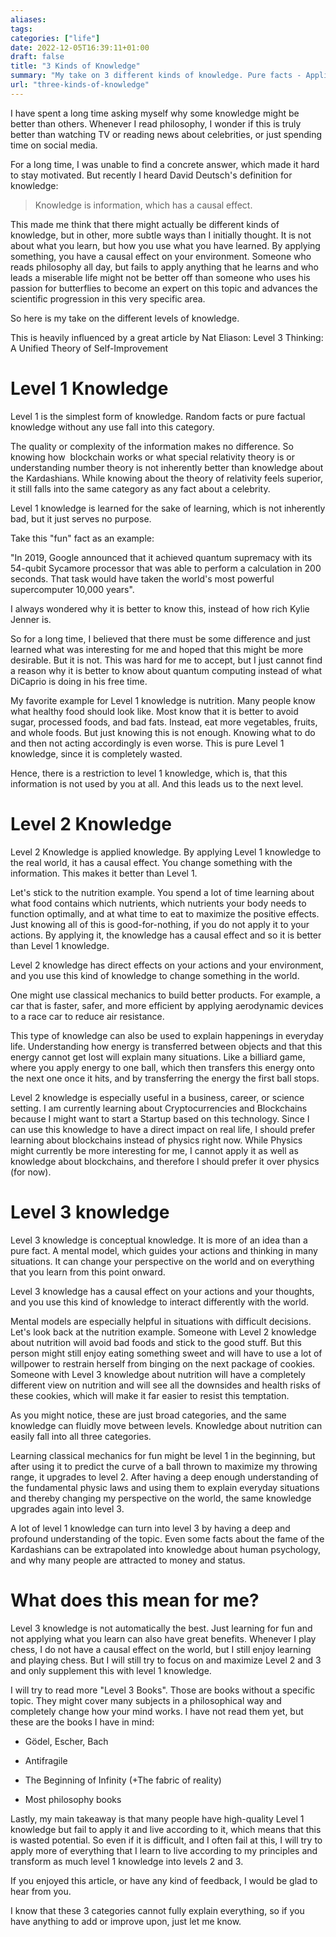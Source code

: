 ```yaml
---
aliases:
tags:
categories: ["life"]
date: 2022-12-05T16:39:11+01:00
draft: false
title: "3 Kinds of Knowledge"
summary: "My take on 3 different kinds of knowledge. Pure facts - Applied Knowledge - Conceptual Knowledge."
url: "three-kinds-of-knowledge"
---
```


I have spent a long time asking myself why some knowledge might be better than others. Whenever I read philosophy, I wonder if this is truly better than watching TV or reading news about celebrities, or just spending time on social media.

For a long time, I was unable to find a concrete answer, which made it hard to stay motivated. But recently I heard David Deutsch's definition for knowledge:

> Knowledge is information, which has a causal effect.

This made me think that there might actually be different kinds of knowledge, but in other, more subtle ways than I initially thought. It is not about what you learn, but how you use what you have learned. By applying something, you have a causal effect on your environment. Someone who reads philosophy all day, but fails to apply anything that he learns and who leads a miserable life might not be better off than someone who uses his passion for butterflies to become an expert on this topic and advances the scientific progression in this very specific area.

So here is my take on the different levels of knowledge.

This is heavily influenced by a great article by Nat Eliason: Level 3 Thinking: A Unified Theory of Self-Improvement

# Level 1 Knowledge

Level 1 is the simplest form of knowledge. Random facts or pure factual knowledge without any use fall into this category.

The quality or complexity of the information makes no difference. So knowing how  blockchain works or what special relativity theory is or understanding number theory is not inherently better than knowledge about the Kardashians. While knowing about the theory of relativity feels superior, it still falls into the same category as any fact about a celebrity.

Level 1 knowledge is learned for the sake of learning, which is not inherently bad, but it just serves no purpose.

Take this "fun" fact as an example:

"In 2019, Google announced that it achieved quantum supremacy with its 54-qubit Sycamore processor that was able to perform a calculation in 200 seconds. That task would have taken the world's most powerful supercomputer 10,000 years".

I always wondered why it is better to know this, instead of how rich Kylie Jenner is.

So for a long time, I believed that there must be some difference and just learned what was interesting for me and hoped that this might be more desirable. But it is not. This was hard for me to accept, but I just cannot find a reason why it is better to know about quantum computing instead of what DiCaprio is doing in his free time.

My favorite example for Level 1 knowledge is nutrition. Many people know what healthy food should look like. Most know that it is better to avoid sugar, processed foods, and bad fats. Instead, eat more vegetables, fruits, and whole foods. But just knowing this is not enough. Knowing what to do and then not acting accordingly is even worse. This is pure Level 1 knowledge, since it is completely wasted.

Hence, there is a restriction to level 1 knowledge, which is, that this information is not used by you at all. And this leads us to the next level.

# Level 2 Knowledge

Level 2 Knowledge is applied knowledge. By applying Level 1 knowledge to the real world, it has a causal effect. You change something with the information. This makes it better than Level 1.

Let's stick to the nutrition example. You spend a lot of time learning about what food contains which nutrients, which nutrients your body needs to function optimally, and at what time to eat to maximize the positive effects. Just knowing all of this is good-for-nothing, if you do not apply it to your actions. By applying it, the knowledge has a causal effect and so it is better than Level 1 knowledge.

Level 2 knowledge has direct effects on your actions and your environment, and you use this kind of knowledge to change something in the world.

One might use classical mechanics to build better products. For example, a car that is faster, safer, and more efficient by applying aerodynamic devices to a race car to reduce air resistance.

This type of knowledge can also be used to explain happenings in everyday life. Understanding how energy is transferred between objects and that this energy cannot get lost will explain many situations. Like a billiard game, where you apply energy to one ball, which then transfers this energy onto the next one once it hits, and by transferring the energy the first ball stops.

Level 2 knowledge is especially useful in a business, career, or science setting. I am currently learning about Cryptocurrencies and Blockchains because I might want to start a Startup based on this technology. Since I can use this knowledge to have a direct impact on real life, I should prefer learning about blockchains instead of physics right now. While Physics might currently be more interesting for me, I cannot apply it as well as knowledge about blockchains, and therefore I should prefer it over physics (for now).

# Level 3 knowledge

Level 3 knowledge is conceptual knowledge. It is more of an idea than a pure fact. A mental model, which guides your actions and thinking in many situations. It can change your perspective on the world and on everything that you learn from this point onward.

Level 3 knowledge has a causal effect on your actions and your thoughts, and you use this kind of knowledge to interact differently with the world.

Mental models are especially helpful in situations with difficult decisions. Let's look back at the nutrition example. Someone with Level 2 knowledge about nutrition will avoid bad foods and stick to the good stuff. But this person might still enjoy eating something sweet and will have to use a lot of willpower to restrain herself from binging on the next package of cookies. Someone with Level 3 knowledge about nutrition will have a completely different view on nutrition and will see all the downsides and health risks of these cookies, which will make it far easier to resist this temptation.

As you might notice, these are just broad categories, and the same knowledge can fluidly move between levels. Knowledge about nutrition can easily fall into all three categories.

Learning classical mechanics for fun might be level 1 in the beginning, but after using it to predict the curve of a ball thrown to maximize my throwing range, it upgrades to level 2. After having a deep enough understanding of the fundamental physic laws and using them to explain everyday situations and thereby changing my perspective on the world, the same knowledge upgrades again into level 3.

A lot of level 1 knowledge can turn into level 3 by having a deep and profound understanding of the topic. Even some facts about the fame of the Kardashians can be extrapolated into knowledge about human psychology, and why many people are attracted to money and status.

# What does this mean for me?

Level 3 knowledge is not automatically the best. Just learning for fun and not applying what you learn can also have great benefits. Whenever I play chess, I do not have a causal effect on the world, but I still enjoy learning and playing chess. But I will still try to focus on and maximize Level 2 and 3 and only supplement this with level 1 knowledge.

I will try to read more "Level 3 Books". Those are books without a specific topic. They might cover many subjects in a philosophical way and completely change how your mind works. I have not read them yet, but these are the books I have in mind:

- Gödel, Escher, Bach

- Antifragile

- The Beginning of Infinity (+The fabric of reality)

- Most philosophy books

Lastly, my main takeaway is that many people have high-quality Level 1 knowledge but fail to apply it and live according to it, which means that this is wasted potential. So even if it is difficult, and I often fail at this, I will try to apply more of everything that I learn to live according to my principles and transform as much level 1 knowledge into levels 2 and 3.

If you enjoyed this article, or have any kind of feedback, I would be glad to hear from you.

I know that these 3 categories cannot fully explain everything, so if you have anything to add or improve upon, just let me know.
